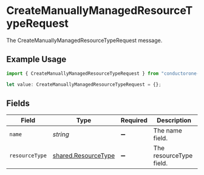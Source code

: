 # CreateManuallyManagedResourceTypeRequest

The CreateManuallyManagedResourceTypeRequest message.

## Example Usage

```typescript
import { CreateManuallyManagedResourceTypeRequest } from "conductorone-sdk-typescript/sdk/models/shared";

let value: CreateManuallyManagedResourceTypeRequest = {};
```

## Fields

| Field                                                             | Type                                                              | Required                                                          | Description                                                       |
| ----------------------------------------------------------------- | ----------------------------------------------------------------- | ----------------------------------------------------------------- | ----------------------------------------------------------------- |
| `name`                                                            | *string*                                                          | :heavy_minus_sign:                                                | The name field.                                                   |
| `resourceType`                                                    | [shared.ResourceType](../../../sdk/models/shared/resourcetype.md) | :heavy_minus_sign:                                                | The resourceType field.                                           |